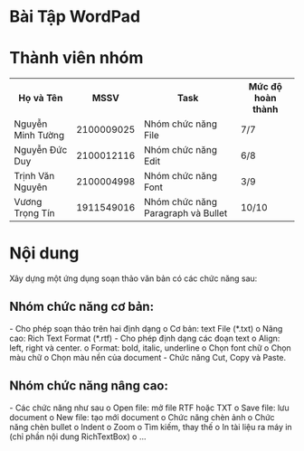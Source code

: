 # Bài Tập WordPad
<h1>Thành viên nhóm</h1>
<table>
  <tr>
    <th>Họ và Tên</th>
    <th>MSSV</th>
    <th>Task</th>
    <th>Mức độ hoàn thành</th>
  </tr>
  <tr>
    <td>Nguyễn Minh Tường</td>
    <td>2100009025</td>
    <td>Nhóm chức năng File</td>
    <td>7/7</td>
  </tr>
  <tr>
    <td>Nguyễn Đức Duy</td>
    <td>2100012116</td>
    <td>Nhóm chức năng Edit</td>
    <td>6/8</td>
  </tr>
  <tr>
    <td>Trịnh Văn Nguyên</td>
    <td>2100004998</td>
    <td>Nhóm chức năng Font</td>
    <td>3/9</td>
  </tr>
  <tr>
    <td>Vương Trọng Tín</td>
    <td>1911549016</td>
    <td>Nhóm chức năng Paragraph và Bullet</td>
    <td>10/10</td>
  </tr>
</table>

<h1> Nội dung </h1>
<p>Xây dựng một ứng dụng soạn thảo văn bản có các chức năng sau:</p>
<h2>Nhóm chức năng cơ bản:</h2>
<p>
  - Cho phép soạn thảo trên hai định dạng 
o Cơ bản: text File (*.txt) 
o Nâng cao: Rich Text Format (*.rtf) 
- Cho phép định dạng các đoạn text 
o Align: left, right và center. 
o Format: bold, italic, underline 
o Chọn font chữ
o Chọn màu chữ
o Chọn màu nền của document
- Chức năng Cut, Copy và Paste.
</p>

<h2>Nhóm chức năng nâng cao:</h2>
<p>
  - Các chức năng như sau 
o Open file: mở file RTF hoặc TXT 
o Save file: lưu document 
o New file: tạo mới document 
o Chức năng chèn ảnh 
o Chức năng chèn bullet 
o Indent
o Zoom
o Tìm kiếm, thay thế
o In tài liệu ra máy in (chỉ phần nội dung RichTextBox)
o …
</p>
